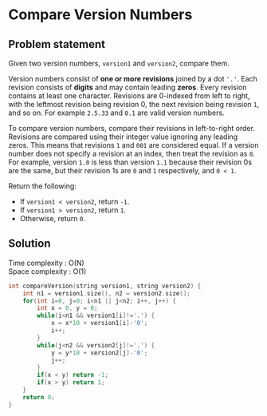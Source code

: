 # Compare Version Numbers

## Problem statement

Given two version numbers, `version1` and `version2`, compare them.

Version numbers consist of **one or more revisions** joined by a dot `'.'`. Each revision consists of **digits** and may contain leading **zeros**. Every revision contains at least one character. Revisions are 0-indexed from left to right, with the leftmost revision being revision 0, the next revision being revision `1`, and so on. For example `2.5.33` and `0.1` are valid version numbers.

To compare version numbers, compare their revisions in left-to-right order. Revisions are compared using their integer value ignoring any leading zeros. This means that revisions `1` and `001` are considered equal. If a version number does not specify a revision at an index, then treat the revision as `0`. For example, version `1.0` is less than version `1.1` because their revision 0s are the same, but their revision 1s are `0` and `1` respectively, and `0 < 1`.

Return the following:

- If `version1 < version2`, return `-1`.
- If `version1 > version2`, return `1`.
- Otherwise, return `0`.

## Solution

Time complexity : O(N)  
Space complexity : O(1)

```cpp
int compareVersion(string version1, string version2) {
    int n1 = version1.size(), n2 = version2.size();
    for(int i=0, j=0; i<n1 || j<n2; i++, j++) {
        int x = 0, y = 0;
        while(i<n1 && version1[i]!='.') {
            x = x*10 + version1[i]-'0';
            i++;
        }
        while(j<n2 && version2[j]!='.') {
            y = y*10 + version2[j]-'0';
            j++;
        }
        if(x < y) return -1;
        if(x > y) return 1;
    }
    return 0;
}
```
